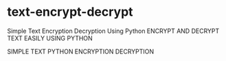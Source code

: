 # text-encrypt-decrypt
Simple Text Encryption Decryption Using Python
ENCRYPT AND DECRYPT TEXT EASILY USING PYTHON

SIMPLE TEXT PYTHON ENCRYPTION DECRYPTION
